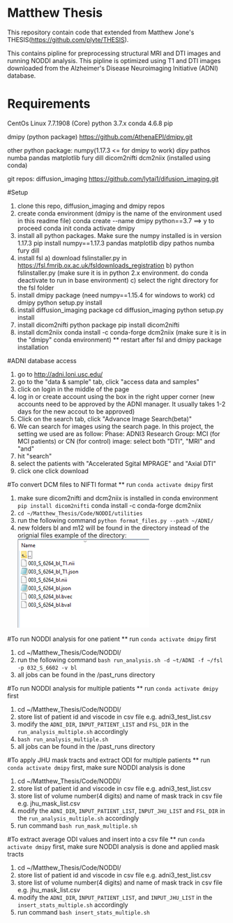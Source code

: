 # Matthew Thesis
This repository contain code that extended from Matthew Jone's THESIS(https://github.com/plyte/THESIS).

This contains pipline for preprocessing structural MRI and DTI images and running NODDI analysis. This pipline is optimized using T1 and DTI images downloaded from the Alzheimer's Disease Neuroimaging Initiative (ADNI) database.

# Requirements 
CentOs Linux 7.7.1908 (Core)
python 3.7.x
conda 4.6.8
pip

dmipy (python package)
https://github.com/AthenaEPI/dmipy.git

other python package:
numpy(1.17.3 <= for dmipy to work)
dipy
pathos
numba
pandas
matplotlib
fury
dill
dicom2nifti
dcm2niix (installed using conda)

git repos:
diffusion_imaging
https://github.com/lytai1/difusion_imaging.git

#Setup
1) clone this repo, diffusion_imaging and dmipy repos
2) create conda environment (dmipy is the name of the environment used in this readme file)
conda create --name dmipy python==3.7
==> y to proceed
conda init
conda activate dmipy
3) install all python packages. Make sure the numpy installed is in version 1.17.3
pip install numpy==1.17.3 pandas matplotlib dipy pathos numba fury dill
4) install fsl
  a) download fslinstaller.py in https://fsl.fmrib.ox.ac.uk/fsldownloads_registration
  b) python fslinstaller.py (make sure it is in python 2.x environment. do conda deactivate to run in base environment)
  c) select the right directory for the fsl folder
5) install dmipy package
(need numpy==1.15.4 for windows to work)
cd dmipy
python setup.py install
6) install diffusion_imaging package
cd diffusion_imaging
python setup.py install
7) install dicom2nifti python package
pip install dicom2nifti
8) install dcm2niix
conda install -c conda-forge dcm2niix
(make sure it is in the "dmipy" conda environment)
** restart after fsl and dmipy package installation

#ADNI database access
1) go to http://adni.loni.usc.edu/
2) go to the "data & sample" tab, click "access data and samples"
3) click on login in the middle of the page
4) log in or create account using the box in the right upper corner (new accounts need to be approved by the ADNI manager. It usually takes 1-2 days for the new accout to be approved)
5) Click on the search tab, click "Advance Image Search(beta)"
6) We can search for images using the search page. In this project, the setting we used are as follow:
Phase: ADNI3
Research Group: MCI (for MCI patients) or CN (for control)
image: select both "DTI", "MRI" and "and"
7) hit "search" 
8) select the patients with "Accelerated Sgital MPRAGE" and "Axial DTI"
9) click one click download

#To convert DCM files to NIFTI format
** run `conda activate dmipy` first
1) make sure dicom2nifti and dcm2niix is installed in conda environment
`pip install dicom2nifti`
conda install -c conda-forge dcm2niix
2) `cd ~/Matthew_Thesis/Code/NODDI/utilities`
3) run the following command
`python format_files.py --path ~/ADNI/`
4) new folders bl and m12 will be found in the directory instead of the orignial files
example of the directory:
![Example directory preprocessing](./Documentation/sample_dir_after_preprocessing.png)

#To run NODDI analysis for one patient
** run `conda activate dmipy` first
1) cd ~/Matthew_Thesis/Code/NODDI/
2) run the following command
`bash run_analysis.sh -d ~t/ADNI -f ~/fsl -p 032_S_6602 -v bl`
3) all jobs can be found in the /past_runs directory

#To run NODDI analysis for multiple patients
** run `conda activate dmipy` first
1) cd ~/Matthew_Thesis/Code/NODDI/
2) store list of patient id and viscode in csv file e.g. adni3_test_list.csv
3) modify the `ADNI_DIR`, `INPUT_PATIENT_LIST` and `FSL_DIR` in the `run_analysis_multiple.sh` accordingly
4) `bash run_analysis_multiple.sh`
5) all jobs can be found in the /past_runs directory

#To apply JHU mask tracts and extract ODI for multiple patients
** run `conda activate dmipy` first, make sure NODDI analysis is done
1) cd ~/Matthew_Thesis/Code/NODDI/
2) store list of patient id and viscode in csv file e.g. adni3_test_list.csv
3) store list of volume number(4 digits) and name of mask track in csv file e.g. jhu_mask_list.csv
4) modify the `ADNI_DIR`, `INPUT_PATIENT_LIST`, `INPUT_JHU_LIST` and `FSL_DIR` in the `run_analysis_multiple.sh` accordingly
5) run command
`bash run_mask_multiple.sh`

#To extract average ODI values and insert into a csv file
** run `conda activate dmipy` first, make sure NODDI analysis is done and applied mask tracts
1) cd ~/Matthew_Thesis/Code/NODDI/
2) store list of patient id and viscode in csv file e.g. adni3_test_list.csv
3) store list of volume number(4 digits) and name of mask track in csv file e.g. jhu_mask_list.csv
4) modify the `ADNI_DIR`, `INPUT_PATIENT_LIST`, and `INPUT_JHU_LIST` in the `insert_stats_multiple.sh` accordingly
5) run command
`bash insert_stats_multiple.sh`
